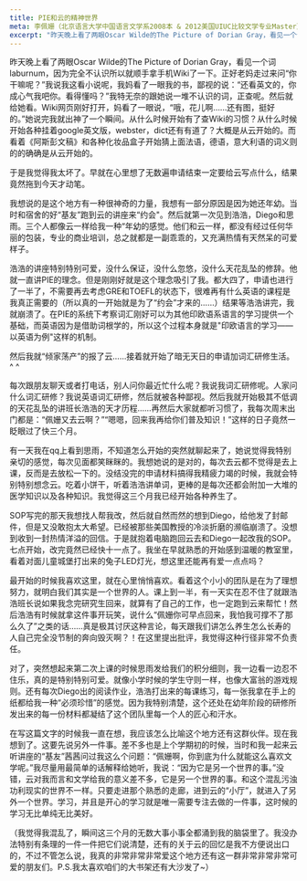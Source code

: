 ```yaml
---
title: PIE和云的精神世界
meta: 李佩姗（北京语言大学中国语言文学系2008本 & 2012美国UIUC比较文学专业Master）
excerpt: "昨天晚上看了两眼Oscar Wilde的The Picture of Dorian Gray，看见一个词laburnum，因为完全不认识所以就顺手拿手机Wiki了一下。正好老妈走过来问“你干嘛呢？”我说我这看小说呢，我妈看了一眼我的书，鄙视的说：“还看英文的，你成心气我吧你。看得懂吗？”"
---
```


昨天晚上看了两眼Oscar Wilde的The Picture of Dorian Gray，看见一个词laburnum，因为完全不认识所以就顺手拿手机Wiki了一下。正好老妈走过来问“你干嘛呢？”我说我这看小说呢，我妈看了一眼我的书，鄙视的说：“还看英文的，你成心气我吧你。看得懂吗？”我特无奈的跟她说一堆不认识的词，正查呢。然后就给她看。Wiki网页刚好打开，妈看了一眼说，“哦，花儿啊……还有图，挺好的。”她说完我就出神了一个瞬间。从什么时候开始有了查Wiki的习惯？从什么时候开始各种挂着google英文版，webster，dict还有有道了？大概是从云开始的。而看着《阿斯彭文稿》和各种化妆品盒子开始猜上面法语，德语，意大利语的词义则的的确确是从云开始的。

<!--more-->

于是我觉得我太坏了。早就在心里想了无数遍申请结束一定要给云写点什么，结果竟然拖到今天才动笔。

我想说的是这个地方有一种很神奇的力量，我想有一部分原因是因为她还年幼。当时和宿舍的好“基友”跑到云的讲座来“约会"。然后就第一次见到浩浩，Diego和思雨。三个人都像云一样给我一种“年幼的感觉。他们和云一样，都没有经过任何华丽的包装，专业的商业培训，总之就都是一副乖乖的，又充满热情有天然呆的可爱样子。

浩浩的讲座特别特别可爱，没什么保证，没什么忽悠，没什么天花乱坠的修辞。他就一直讲PIE的理念。但是刚刚好就是这个理念吸引了我。都大四了，申请也进行了一半了，不需要再去考虑GRE和TOEFL的状态下，很难再有什么英语的课程是我真正需要的（所以真的一开始就是为了“约会”才来的……）结果等浩浩讲完，我就崩溃了。在PIE的系统下考察词汇刚好可以为其他印欧语系语言的学习提供一个基础，而英语因为是借助词根学的，所以这个过程本身就是"印欧语言的学习——以英语为例"这样的机制。

然后我就“倾家荡产”的报了云……接着就开始了暗无天日的申请加词汇研修生活。^ ^

每次跟朋友聊天或者打电话，别人问你最近忙什么呢？我说我词汇研修呢。人家问什么词汇研修？我说英语词汇研修，然后就被各种鄙视。然后我就开始极其不低调的天花乱坠的讲班长浩浩的天才历程……再然后大家就都听习惯了，我每次周末出门都是：“佩姗又去云啊？”“嗯嗯，回来我再给你们普及知识！”这样的日子竟然一眨眼过了快三个月。

有一天我在qq上看到思雨，不知道怎么开始的突然就聊起来了，她说觉得我特别亲切的感觉，每次见面都笑眯眯的。我想她说的是对的，每次去云都不觉得是去上课，反而是去放松一下的。没结没完的申请材料搞得我精疲力竭的时候，我就会特别特别想念云。吃着小饼干，听着浩浩讲单词，更棒的是每次还都会附加一大堆的医学知识以及各种知识。我觉得这三个月我已经开始各种养生了。

SOP写完的那天我想找人帮我改，然后就自然而然的想到Diego，给他发了封邮件，但是又没敢抱太大希望。已经被那些美国教授的冷淡折磨的濒临崩溃了。没想到收到一封热情洋溢的回信。于是就抱着电脑跑回云去和Diego一起改我的SOP。七点开始，改完竟然已经快十一点了。我坐在早就熟悉的开始感到温暖的教室里，看着对面儿童城堡打出来的兔子LED灯光，想这里还能再有爱一点点吗？

最开始的时候我喜欢这里，就在心里悄悄喜欢。看着这个小小的团队是在为了理想努力，就明白我们其实是一个世界的人。课上到一半，有一天实在忍不住了就跟浩浩班长说如果我念完研究生回来，就算有了自己的工作，也一定跑到云来帮忙！然后浩浩有时候就拿这件事开玩笑，说什么“佩姗你可早点回来，我怕我可撑不了那么久了”之类的话……真是极其讨厌这种言论，每天跟我们讲怎么养生怎么长寿的人自己完全没节制的奔向毁灭啊？！在这里提出批评，我觉得这种行径非常不负责任。

对了，突然想起来第二次上课的时候思雨发给我们的积分细则，我一边看一边忍不住乐，真的是特别特别可爱。就像小学时候的学生守则一样，也像大富翁的游戏规则。还有每次Diego出的阅读作业，浩浩打出来的每课练习，每一张我拿在手上的纸都给我一种“必须珍惜”的感觉。因为我特别清楚，这个还处在幼年阶段的研修所发出来的每一份材料都凝结了这个团队里每一个人的匠心和汗水。

在写这篇文字的时候我一直在想，我应该怎么比喻这个地方还有这群伙伴。现在我想到了。这要先说另外一件事。差不多也是上个学期初的时候，当时和我一起来云听讲座的“基友”茜茜问过我这么个问题：“佩姗啊，你到底为什么就能这么喜欢文学呢。”我尽量用最简单的话解释给她听，我说：“因为它是另一个世界的事。”没错，云对我而言和文学给我的意义差不多，它是另一个世界的事。和这个混乱污浊功利现实的世界不一样。只要走进那个熟悉的走廊，进到云的“小厅”，就进入了另外一个世界。学习，并且是开心的学习就是唯一需要专注去做的一件事，这时候的学习无比单纯无比美好。

（我觉得我混乱了，瞬间这三个月的无数大事小事全都涌到我的脑袋里了。我没办法特别有条理的一件一件把它们说清楚，还有的关于云的回忆是我不方便说出口的，不过不管怎么说，我真的非常非常非常爱这个地方还有这一群非常非常非常可爱的朋友们。P.S.我太喜欢咱们的大书架还有大沙发了~）